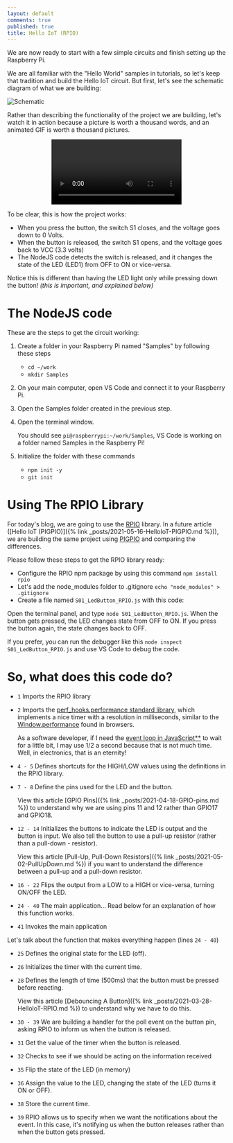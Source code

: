 ```yaml
---
layout: default
comments: true
published: true
title: Hello IoT (RPIO)
---
```


We are now ready to start with a few simple circuits and finish setting up the Raspberry Pi.

We are all familiar with the "Hello World" samples in tutorials, so let's keep that tradition and build the Hello IoT circuit. But first, let's see the schematic diagram of what we are building:

![Schematic](/assets/blog/2021-03-28/Schematic.png)

Rather than describing the functionality of the project we are building, let's watch it in action because a picture is worth a thousand words, and an animated GIF is worth a thousand pictures.

<p style="text-align:center">
    <video src="/assets/blog/2021-03-28/ProjectReview.mov" style="max-width: 100%;" autoplay controls loop></video>
</p>

To be clear, this is how the project works:

- When you press the button, the switch S1 closes, and the voltage goes down to 0 Volts.
- When the button is released, the switch S1 opens, and the voltage goes back to VCC (3.3 volts)
- The NodeJS code detects the switch is released, and it changes the state of the LED (LED1) from OFF to ON or vice-versa.

Notice this is different than having the LED light only while pressing down the button! _(this is important, and explained below)_

# The NodeJS code

These are the steps to get the circuit working:

1. Create a folder in your Raspberry Pi named "Samples" by following these steps

   - `cd ~/work`
   - `mkdir Samples`

2. On your main computer, open VS Code and connect it to your Raspberry Pi.
3. Open the Samples folder created in the previous step.
4. Open the terminal window.

   You should see `pi@raspberrypi:~/work/Samples`, VS Code is working on a folder named Samples in the Raspberry Pi!

5. Initialize the folder with these commands
   - `npm init -y`
   - `git init`

# Using The RPIO Library

For today's blog, we are going to use the [RPIO](https://www.npmjs.com/package/rpio) library. In a future article ([Hello IoT (PIGPIO)]({% link _posts/2021-05-16-HelloIoT-PIGPIO.md %})), we are building the same project using [PIGPIO](https://www.npmjs.com/package/pigpio) and comparing the differences.

Please follow these steps to get the RPIO library ready:

- Configure the RPIO npm package by using this command `npm install rpio`
- Let's add the node_modules folder to .gitignore `echo "node_modules" > .gitignore`
- Create a file named `S01_LedButton_RPIO.js` with this code:

<script src="https://gist.github.com/eltoroit/f8fb7d4fe49eb1f90f44e82ad950b934.js"></script>

Open the terminal panel, and type `node S01_LedButton_RPIO.js`. When the button gets pressed, the LED changes state from OFF to ON. If you press the button again, the state changes back to OFF.

If you prefer, you can run the debugger like this `node inspect S01_LedButton_RPIO.js` and use VS Code to debug the code.

# So, what does this code do?

- `1` Imports the RPIO library
- `2` Imports the [perf_hooks.performance standard library](https://nodejs.org/api/perf_hooks.html#perf_hooks_perf_hooks_performance), which implements a nice timer with a resolution in milliseconds, similar to the [Window.performance](https://developer.mozilla.org/en-US/docs/Web/API/Window/performance) found in browsers.

  As a software developer, if I need the [event loop in JavaScript\*\*](http://eteventloop.herokuapp.com/) to wait for a little bit, I may use 1/2 a second because that is not much time. Well, in electronics, that is an eternity!

- `4 - 5` Defines shortcuts for the HIGH/LOW values using the definitions in the RPIO library.
- `7 - 8` Define the pins used for the LED and the button.

  View this article [GPIO Pins]({% link _posts/2021-04-18-GPIO-pins.md %}) to understand why we are using pins 11 and 12 rather than GPIO17 and GPIO18.

- `12 - 14` Initializes the buttons to indicate the LED is output and the button is input. We also tell the button to use a pull-up resistor (rather than a pull-down - resistor).

  View this article [Pull-Up, Pull-Down Resistors]({% link _posts/2021-05-02-PullUpDown.md %}) if you want to understand the difference between a pull-up and a pull-down resistor.

- `16 - 22` Flips the output from a LOW to a HIGH or vice-versa, turning ON/OFF the LED.
- `24 - 40` The main application… Read below for an explanation of how this function works.
- `41` Invokes the main application

Let's talk about the function that makes everything happen (lines `24 - 40`)

- `25` Defines the original state for the LED (off).
- `26` Initializes the timer with the current time.
- `28` Defines the length of time (500ms) that the button must be pressed before reacting.

  View this article [Debouncing A Button]({% link _posts/2021-03-28-HelloIoT-RPIO.md %}) to understand why we have to do this.

- `30 - 39` We are building a handler for the poll event on the button pin, asking RPIO to inform us when the button is released.
- `31` Get the value of the timer when the button is released.
- `32` Checks to see if we should be acting on the information received
- `35` Flip the state of the LED (in memory)
- `36` Assign the value to the LED, changing the state of the LED (turns it ON or OFF).
- `38` Store the current time.
- `39` RPIO allows us to specify when we want the notifications about the event. In this case, it's notifying us when the button releases rather than when the button gets pressed.
